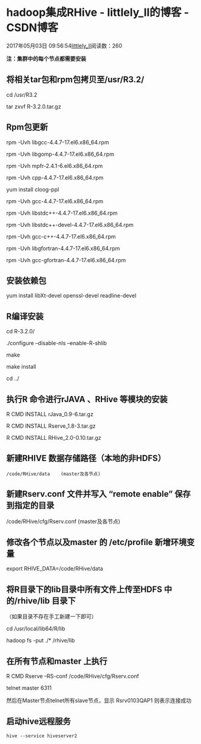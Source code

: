 # hadoop集成RHive - littlely_ll的博客 - CSDN博客





2017年05月03日 09:56:54[littlely_ll](https://me.csdn.net/littlely_ll)阅读数：260








**注：集群中的每个节点都需要安装**

## 将相关tar包和rpm包拷贝至/usr/R3.2/

cd /usr/R3.2

tar zxvf R-3.2.0.tar.gz

## Rpm包更新

rpm  -Uvh  libgcc-4.4.7-17.el6.x86_64.rpm 

rpm  -Uvh  libgomp-4.4.7-17.el6.x86_64.rpm

rpm  -Uvh  mpfr-2.4.1-6.el6.x86_64.rpm

rpm  -Uvh  cpp-4.4.7-17.el6.x86_64.rpm

yum install cloog-ppl

rpm  -Uvh  gcc-4.4.7-17.el6.x86_64.rpm

rpm  -Uvh  libstdc++-4.4.7-17.el6.x86_64.rpm

rpm  -Uvh  libstdc++-devel-4.4.7-17.el6.x86_64.rpm

rpm  -Uvh  gcc-c++-4.4.7-17.el6.x86_64.rpm

rpm  -Uvh  libgfortran-4.4.7-17.el6.x86_64.rpm

rpm  -Uvh  gcc-gfortran-4.4.7-17.el6.x86_64.rpm

## 安装依赖包

yum install  libXt-devel  openssl-devel  readline-devel

## R编译安装

cd R-3.2.0/

./configure –disable-nls –enable-R-shlib

make

make install

cd ../

## 执行R 命令进行rJAVA 、RHive 等模块的安装

R CMD INSTALL rJava_0.9-6.tar.gz

R CMD INSTALL Rserve_1.8-3.tar.gz

R CMD INSTALL RHive_2.0-0.10.tar.gz

## 新建RHIVE 数据存储路径（本地的非HDFS）

```
/code/RHive/data    (master及各节点)
```

## 新建Rserv.conf 文件并写入 “remote enable” 保存到指定的目录

/code/RHive/cfg/Rserv.conf   (master及各节点)

## 修改各个节点以及master 的 /etc/profile 新增环境变量

export RHIVE_DATA=/code/RHive/data

## 将R目录下的lib目录中所有文件上传至HDFS 中的/rhive/lib 目录下

（如果目录不存在手工新建一下即可）

cd /usr/local/lib64/R/lib

hadoop fs -put ./* /rhive/lib

## 在所有节点和master 上执行

R CMD Rserve –RS-conf /code/RHive/cfg/Rserv.conf

telnet master 6311

然后在Master节点telnet所有slave节点，显示 Rsrv0103QAP1 则表示连接成功

## 启动hive远程服务

```
hive --service hiveserver2
```



